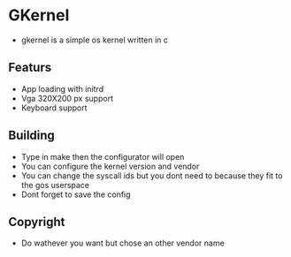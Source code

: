 # GKernel 

- gkernel is a simple os kernel written in c

## Featurs

- App loading with initrd 
- Vga 320X200 px support 
- Keyboard support 

## Building

- Type in make then the configurator will open 
- You can configure the kernel version and vendor 
- You can change the syscall ids but you dont need to because they fit to the gos userspace 
- Dont forget to save the config 

## Copyright

- Do wathever you want but chose an other vendor name 
